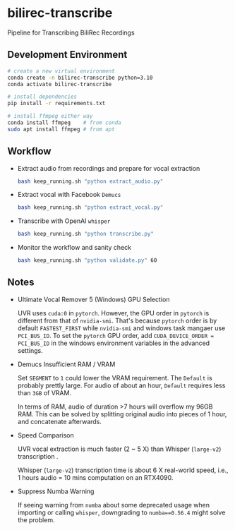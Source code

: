 # bilirec-transcribe
Pipeline for Transcribing BiliRec Recordings

## Development Environment

```bash
# create a new virtual environment
conda create -n bilirec-transcribe python=3.10
conda activate bilirec-transcribe

# install dependencies
pip install -r requirements.txt

# install ffmpeg either way
conda install ffmpeg    # from conda
sudo apt install ffmpeg # from apt
```

## Workflow

-   Extract audio from recordings and prepare for vocal extraction

    ```bash
    bash keep_running.sh "python extract_audio.py"
    ```

-   Extract vocal with Facebook `Demucs`

    ```bash
    bash keep_running.sh "python extract_vocal.py"
    ```

-   Transcribe with OpenAI `whisper`

    ```bash
    bash keep_running.sh "python transcribe.py"
    ```

-   Monitor the workflow and sanity check

    ```bash
    bash keep_running.sh "python validate.py" 60
    ```

## Notes

-   Ultimate Vocal Remover 5 (Windows) GPU Selection

    UVR uses `cuda:0` in `pytorch`. However, the GPU order in `pytorch` is different from that of
    `nvidia-smi`. That's because `pytorch` order is by default `FASTEST_FIRST` while `nvidia-smi` and windows task
    mangaer use `PCI_BUS_ID`. To set the `pytorch` GPU order, add `CUDA_DEVICE_ORDER = PCI_BUS_ID` in the windows 
    environment variables in the advanced settings.

-   Demucs Insufficient RAM / VRAM

    Set `SEGMENT` to `1` could lower the VRAM requirement. The `Default` is probably prettly large. For audio of about
    an hour, `Default` requires less than `3GB` of VRAM. 

    In terms of RAM, audio of duration >7 hours will overflow my 96GB RAM. This can be solved by splitting original
    audio into pieces of 1 hour, and concatenate afterwards.

-   Speed Comparison

    UVR vocal extraction is much faster (2 ~ 5 X) than Whisper (`large-v2`) transcription .

    Whisper (`large-v2`) transcription time is about 6 X real-world speed, i.e., 1 hours audio = 10 mins computation
    on an RTX4090.

-   Suppress Numba Warning

    If seeing warning from `numba` about some deprecated usage when importing or calling `whisper`, downgrading to 
    `numba==0.56.4` might solve the problem.